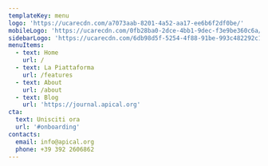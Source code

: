 ```yaml
---
templateKey: menu
logo: 'https://ucarecdn.com/a7073aab-8201-4a52-aa17-ee6b6f2df0be/'
mobileLogo: 'https://ucarecdn.com/0fb28ba0-2dce-4bb1-9dec-f3e9be360c6a/'
sidebarLogo: 'https://ucarecdn.com/6db98d5f-5254-4f88-91be-993c482292c1/'
menuItems:
  - text: Home
    url: /
  - text: La Piattaforma
    url: /features
  - text: About
    url: /about
  - text: Blog
    url: 'https://journal.apical.org'
cta:
  text: Unisciti ora
  url: '#onboarding'
contacts:
  email: info@apical.org
  phone: +39 392 2606862
---
```


